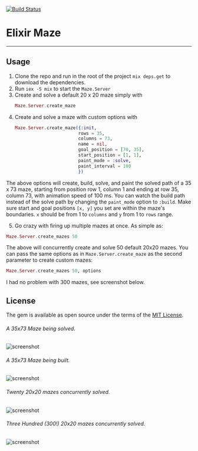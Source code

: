 [![Build Status](https://travis-ci.org/drumaddict/elixir-maze.svg?branch=master)](https://travis-ci.org/drumaddict/elixir-maze)
# Elixir Maze
----

## Usage

1. Clone the repo and run in the root of the project  `mix deps.get` to download the dependencies.
2. Run  `iex -S mix` to start the `Maze.Server`
3. Create and solve a default 20 x 20 maze simply with
   ```elixir
   Maze.Server.create_maze
    ```
4. Create and solve a maze with custom options  with
    ```elixir
    Maze.Server.create_maze({:init,
                            rows = 35,
                            columns = 73,
                            name = nil,
                            goal_position = [70, 35],
                            start_position = [1, 1],
                            paint_mode = :solve,
                            paint_interval = 100
                            })
    ```
  The above options will create, build, solve, and paint the solved path of
  a 35 x 73 maze, starting from  position row 1, column 1 and ending at row 35, column 73,
  with animation speed of 100 ms.
  You can watch the build path instead of the solve path by changing the `paint_mode` option to `:build`.
  Make sure start and goal positions `[x, y]` you set are within the maze's boundaries.
  `x` should be from 1 to `columns` and `y` from 1 to `rows` range.

5. Go crazy with firing up multiple mazes at once.
   As simple as:
  ```elixir
  Maze.Server.create_mazes 50
  ```
  The above will concurrently create and solve 50 default 20x20 mazes.
  You can pass the same options as in `Maze.Server.create_maze` as  the second parameter
  to create custom mazes:

  ```elixir
  Maze.Server.create_mazes 50, options
  ```
  I had no problem with 300 mazes, see screenshot below.


## License
The gem is available as open source under the terms of the [MIT License](http://opensource.org/licenses/MIT).

###### A 35x73 Maze being solved.
![screenshot](https://github.com/drumaddict/elixir-maze/blob/master/screenshots/maze_solved.png)

###### A 35x73 Maze being built.
![screenshot](https://github.com/drumaddict/elixir-maze/blob/master/screenshots/maze_built.png)

###### Twenty  20x20 mazes concurrently solved.
![screenshot](https://github.com/drumaddict/elixir-maze/blob/master/screenshots/mazes_20.png)

###### Three Hundred (300!)  20x20 mazes concurrently solved.
![screenshot](https://github.com/drumaddict/elixir-maze/blob/master/screenshots/mazes_300.png)

